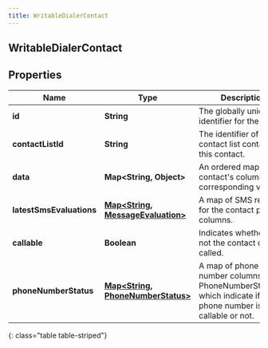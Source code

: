 ```yaml
---
title: WritableDialerContact
---
```


## WritableDialerContact

## Properties

| Name                     | Type                                                                                  | Description                                                                                                  | Notes      |
| ------------------------ | ------------------------------------------------------------------------------------- | ------------------------------------------------------------------------------------------------------------ | ---------- |
| **id**                   | <!----><!---->**String**<!---->                                                       | The globally unique identifier for the object.                                                               | [optional] |
| **contactListId**        | <!----><!---->**String**<!---->                                                       | The identifier of the contact list containing this contact.                                                  |            |
| **data**                 | <!----><!---->**Map&lt;String, Object&gt;**<!---->                                    | An ordered map of the contact&#39;s columns and corresponding values.                                        |            |
| **latestSmsEvaluations** | <!----><!---->[**Map&lt;String, MessageEvaluation&gt;**](MessageEvaluation.md)<!----> | A map of SMS records for the contact phone columns.                                                          | [optional] |
| **callable**             | <!----><!---->**Boolean**<!---->                                                      | Indicates whether or not the contact can be called.                                                          | [optional] |
| **phoneNumberStatus**    | <!----><!---->[**Map&lt;String, PhoneNumberStatus&gt;**](PhoneNumberStatus.md)<!----> | A map of phone number columns to PhoneNumberStatuses, which indicate if the phone number is callable or not. | [optional] |

{: class="table table-striped"}
